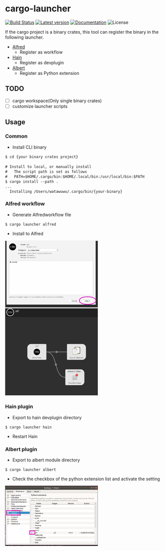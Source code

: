 # cargo-launcher

[![Build Status](https://travis-ci.com/watawuwu/cargo-launcher.svg?branch=master)](https://travis-ci.com/watawuwu/cargo-launcher)
[![Latest version](https://img.shields.io/crates/v/cargo-launcher.svg)](https://crates.io/crates/cargo-launcher)
[![Documentation](https://docs.rs/cargo-launcher/badge.svg)](https://docs.rs/crate/cargo-launcher)
![License](https://img.shields.io/crates/l/cargo-launcher.svg)

If the cargo project is a binary crates, this tool can register the binary in the following launcher.

- [Alfred](https://www.alfredapp.com/workflows/)
    - Register as workflow
- [Hain](https://hainproject.github.io/hain/docs/)
    - Register as devplugin
- [Albert](https://albertlauncher.github.io/docs/extensions/python/)
    - Register as Python extension

## TODO
- [ ] cargo workspace(Only single binary crates)
- [ ] customize launcher scripts

## Usage

### Common

- Install CLI binary

``` shell
$ cd {your binary crates project}

# Install to local, or manually install
#   The script path is set as follows
#   PATH=$HOME/.cargo/bin:$HOME/.local/bin:/usr/local/bin:$PATH
$ cargo install --path .
...
  Installing /Users/watawuwu/.cargo/bin/{your-binary}
```

### Alfred workflow

- Generate Alfredworkflow file

```
$ cargo launcher alfred
```

- Install to Alfred

<img src="alfred.png" width="300px">

<img src="workflow.png" width="300px">

### Hain plugin

- Export to hain devplugin directory

```
$ cargo launcher hain
```

- Restart Hain


### Albert plugin

- Export to albert module directory

```
$ cargo launcher albert
```

- Check the checkbox of the python extension list and activate the setting

<img src="albert.png" width="300px"/>
